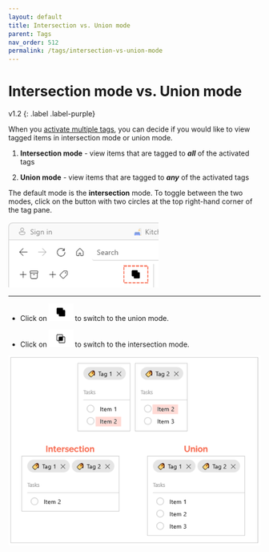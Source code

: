 ```yaml
---
layout: default
title: Intersection vs. Union mode
parent: Tags
nav_order: 512
permalink: /tags/intersection-vs-union-mode
---
```


# Intersection mode vs. Union mode
v1.2
{: .label .label-purple}

When you [activate multiple tags](/tags/activating-tags#activating-multiple-tags), you can decide if you would like to view tagged items in intersection mode or union mode.

1. **Intersection mode** - view items that are tagged to ***all*** of the activated tags

2. **Union mode** - view items that are tagged to ***any*** of the activated tags

The default mode is the **intersection** mode. To toggle between the two modes, click on the button with two circles at the top right-hand corner of the tag pane.<br/><br/><img src="../img/v1.2-PNG-Toggle-Intersection-Union.png" alt="Toggle intersection union mode" width="300"/><br/>

---

- Click on<img src="../img/v1.2-PNG-Button-Union.png" alt="Union Button" width="50" style="padding: 0px 3px 0px 3px"/>to switch to the union mode.

- Click on<img src="../img/v1.2-PNG-Button-Intersection.png" alt="Intersection Button" width="50" style="padding: 0px 3px 0px 3px"/>to switch to the intersection mode.

![Intersection vs Union](../img/Intersection-vs-Union.png)
